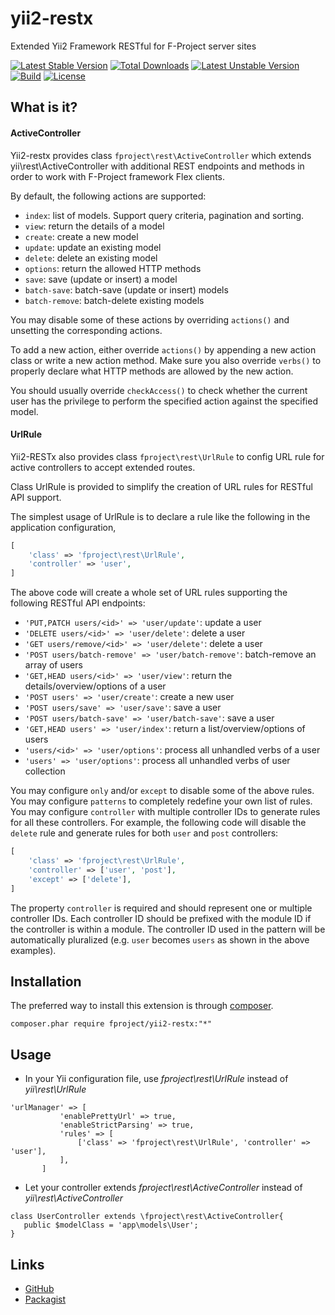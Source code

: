 yii2-restx
===========

Extended Yii2 Framework RESTful for F-Project server sites 

[![Latest Stable Version](https://poser.pugx.org/fproject/yii2-restx/v/stable)](https://packagist.org/packages/fproject/yii2-restx)
[![Total Downloads](https://poser.pugx.org/fproject/yii2-restx/downloads)](https://packagist.org/packages/fproject/yii2-restx)
[![Latest Unstable Version](https://poser.pugx.org/fproject/yii2-restx/v/unstable)](https://packagist.org/packages/fproject/yii2-restx)
[![Build](https://travis-ci.org/fproject/workflowii.svg?branch=master)](https://travis-ci.org/fproject/yii2-restx)
[![License](https://poser.pugx.org/fproject/yii2-restx/license)](https://packagist.org/packages/fproject/yii2-restx)

What is it?
-----------

#### ActiveController

Yii2-restx provides class `fproject\rest\ActiveController` which extends yii\rest\ActiveController with
additional REST endpoints and methods in order to work with F-Project framework Flex clients.

By default, the following actions are supported:

- `index`: list of models. Support query criteria, pagination and sorting.
- `view`: return the details of a model
- `create`: create a new model
- `update`: update an existing model
- `delete`: delete an existing model
- `options`: return the allowed HTTP methods
- `save`: save (update or insert) a model
- `batch-save`: batch-save (update or insert) models
- `batch-remove`: batch-delete existing models

You may disable some of these actions by overriding `actions()` and unsetting the corresponding actions.

To add a new action, either override `actions()` by appending a new action class or write a new action method.
Make sure you also override `verbs()` to properly declare what HTTP methods are allowed by the new action.

You should usually override `checkAccess()` to check whether the current user has the privilege to perform
the specified action against the specified model.

#### UrlRule

Yii2-RESTx also provides class `fproject\rest\UrlRule` to config URL rule for active controllers to accept extended routes.

Class UrlRule is provided to simplify the creation of URL rules for RESTful API support.

The simplest usage of UrlRule is to declare a rule like the following in the application configuration,

```php
[
    'class' => 'fproject\rest\UrlRule',
    'controller' => 'user',
]
```

The above code will create a whole set of URL rules supporting the following RESTful API endpoints:

- `'PUT,PATCH users/<id>' => 'user/update'`: update a user
- `'DELETE users/<id>' => 'user/delete'`: delete a user
- `'GET users/remove/<id>' => 'user/delete'`: delete a user
- `'POST users/batch-remove' => 'user/batch-remove'`: batch-remove an array of users
- `'GET,HEAD users/<id>' => 'user/view'`: return the details/overview/options of a user
- `'POST users' => 'user/create'`: create a new user
- `'POST users/save' => 'user/save'`: save a user
- `'POST users/batch-save' => 'user/batch-save'`: save a user
- `'GET,HEAD users' => 'user/index'`: return a list/overview/options of users
- `'users/<id>' => 'user/options'`: process all unhandled verbs of a user
- `'users' => 'user/options'`: process all unhandled verbs of user collection

You may configure `only` and/or `except` to disable some of the above rules.
You may configure `patterns` to completely redefine your own list of rules.
You may configure `controller` with multiple controller IDs to generate rules for all these controllers.
For example, the following code will disable the `delete` rule and generate rules for both `user` and `post` controllers:

```php
[
    'class' => 'fproject\rest\UrlRule',
    'controller' => ['user', 'post'],
    'except' => ['delete'],
]
```

The property `controller` is required and should represent one or multiple controller IDs.
Each controller ID should be prefixed with the module ID if the controller is within a module.
The controller ID used in the pattern will be automatically pluralized (e.g. `user` becomes `users`
as shown in the above examples).

Installation
------------

The preferred way to install this extension is through [composer](http://getcomposer.org/download/).

    composer.phar require fproject/yii2-restx:"*"

Usage
-----
- In your Yii configuration file, use _fproject\rest\UrlRule_ instead of _yii\rest\UrlRule_
 ```
 'urlManager' => [
            'enablePrettyUrl' => true,
            'enableStrictParsing' => true,
            'rules' => [
                ['class' => 'fproject\rest\UrlRule', 'controller' => 'user'],
            ],
        ]
 ```

- Let your controller extends _fproject\rest\ActiveController_ instead of _yii\rest\ActiveController_
 ```
 class UserController extends \fproject\rest\ActiveController{
    public $modelClass = 'app\models\User';
 }
 ```
 
 
Links
-----

- [GitHub](https://github.com/fproject/yii2-restx)
- [Packagist](https://packagist.org/packages/fproject/yii2-restx)
